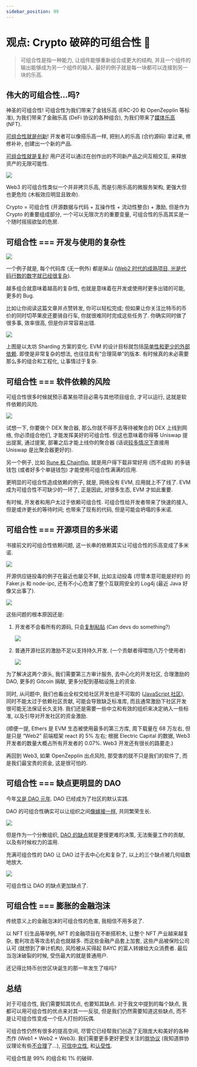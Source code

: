 ```yaml
---
sidebar_position: 99
---
```


# 观点: Crypto 破碎的可组合性 🧩

> 可组合性是指一种能力, 让组件能够重新组合成更大的结构, 并且一个组件的输出能够成为另一个组件的输入. 最好的例子就是每一块都可以连接到另一块的乐高.
>

## 伟大的可组合性...吗?

神圣的可组合性! 可组合性为我们带来了金钱乐高 (ERC-20 和 OpenZepplin 等标准), 为我们带来了金融乐高 (DeFi 协议的各种组合), 为我们带来了[媒体乐高](https://variant.mirror.xyz/T8kdtZRIgy_srXB5B06L8vBqFHYlEBcv6ae2zR6Y_eo) (NFT).

[可组合性就是创新](https://future.a16z.com/how-composability-unlocks-crypto-and-everything-else/)! 开发者可以像搭乐高一样, 把别人的乐高 (合约源码) 拿过来, 修修补补, 创建出一个新的产品.

[可组合性就是复利](https://twitter.com/cdixon/status/1448528513745760261?lang=en)! 用户还可以通过在创作出的不同新产品之间互相交互, 来释放资产的无限可能性.

![](/img/composability/legos.png)

Web3 的可组合性类似一个并非拷贝乐高, 而是引用乐高的微服务架构, 更强大但也更危险 (木板效应明显且致命).

Crypto = 可组合性 (开源数据与代码 + 互操作性 + 流动性整合) + 激励, 但是作为 Crypto 的重要组成部分, 一个可以无限次方的重要变量, 可组合性的乐高其实是一个随时摇摇欲坠的危房.

## 可组合性 === 开发与使用的复杂性

![](/img/composability/knots.jpg)

一个例子就是, 每个代码库 (无一例外) 都是屎山 ([Web2 时代的成熟项目, 光是代码行数的数字就已经很复杂](https://www.informationisbeautiful.net/visualizations/million-lines-of-code/)).

越多组合就意味着越高的复杂性, 也就是意味着在开发或使用时更多出错的可能, 更多的 Bug.

比如让你阅读这篇文章并点赞转发, 你可以轻松完成; 但如果让你关注比特币的币价的同时切苹果皮还要骑自行车, 你就很难同时完成这些任务了. 你确实同时做了很多事, 效率很高, 但是你非常容易出错.

![](/img/composability/sharding.png)

上图是以太坊 Sharding 方案的变化. EVM 的设计目标就包括[简单性和更少的外部依赖](https://eth.wiki/en/fundamentals/design-rationale). 即使是非常复杂的想法, 也往往具有“合理简单”的版本. 有时候真的未必需要那么多的组合和工程化, 让事情过于复杂.

## 可组合性 === 软件依赖的风险

可组合性很多时候就预示着某些项目必需与其他项目组合, 才可以运行, 这就是软件依赖的风险.

![](/img/composability/blocks.png)

试想一下, 你要做个 DEX 聚合器, 那么你就不得不去等待被聚合的 DEX 上线到网络, 你必须组合他们, 才能发挥美好的可组合性. 但这也意味着你得等 Uniswap 提出提案, 通过提案, 部署之后才能上线你的聚合器 (话说[较多情况下](https://mp.weixin.qq.com/s/dX9xMatzl2Np-hRIvSLrIQ)直接用 Uniswap 是比聚合器更好的).

另一个例子, 比如 [Rune 和 Chainflip](https://twitter.com/Wuhuoqiu/status/1506263655796465669), 就是用户得下载非常好用 (而不成熟) 的多链钱包 (或者好多个单链钱包) 才能使用可组合性满满的应用.

更明显的可组合性造成依赖的例子, 就是, 网络没有 EVM, 应用就上不了线了. EVM 成为可组合性不可缺少的一环了, 正是因此, 对很多生态, EVM 才如此重要.

有时候, 开发者和用户太过于依赖可组合性. 可组合性给开发者带来了快速的接入, 但是或许更长的等待时间; 也带来了现有的代码, 但是可能会坍塌的多米诺.

## 可组合性 === 开源项目的多米诺

书接前文的可组合性依赖问题, 这一长串的依赖其实让可组合性的乐高变成了多米诺.

![](/img/composability/domino.png)

开源供应链投毒的例子在最近也屡见不鲜, 比如主动投毒 (尽管本意可能是好的) 的 Faker.js 和 node-ipc, 还有不小心危害了整个互联网安全的 Log4j (最近 Java 好像又出事了).

![](/img/composability/fakerjs.png)

这些问题的根本原因还是:

1. 开发者不会看所有的源码, 只会[复制粘贴](https://twitter.com/zachobront/status/1508651180188213250?s=21&t=943scH-IadETf586uKT6BQ) (Can devs do something?)

    ![](/img/composability/code-is-law.jpeg)

2. 普通开源社区的激励不足以支持持久开发. (一个贡献者得喂饱八万个使用者)

    ![](/img/composability/1-80000.png)

为了解决这两个源头, 我们需要第三方审计服务, 去中心化的开发社区, 合理激励的 DAO, 更多的 Gitcoin 捐献, 更多分配到基础设施上的资金.

同时, 从问题中, 我们也看出全权交给社区开发也是不可取的 ([JavaScript 社区](https://www.zhihu.com/question/522144107/answer/2392355831)), 同时不能太过于依赖社区贡献, 可能会导致缺乏标准库, 而且通常激励下社区开发很可能无法保证长久支持. 我们还是需要一些中立和有效的组织来决定纳入一些标准, 以及引导对开发社区的资金激励.

(顺便一提, Ethers 是 EVM 生态被使用最多的第三方库, 周下载量在 68 万左右, 但是只是 “Web2” 前端框架 react 的 5% 左右; 根据 Electric Capital 的数据, Web3 开发者的数量大概占所有开发者的 0.07%. Web3 开发还有很长的路要走.)

再回到 Web3, 如果 OpenZepplin 出点风险, 那受害的就不只是我们的软件了, 而是我们最宝贵的资金, 这是很可怕的.

## 可组合性 === 缺点更明显的 DAO

今年[又是 DAO 元年](https://mirror.xyz/0xAeC7fC4A0C7e73028dBcf1EB9BFF6eb2d73D6F16/NNnJCOhQ06Ma6ax_JU1x4FxGSICn4Bvk23uaJW8TTJA). DAO 已经成为了社区的默认实践.

DAO 的可组合性确实可以让组织之间[像嫁接一样](https://thedaoist.mirror.xyz/8jKbVJCJgUFk5BT6RqE4UjGcWY3Qjr1ZnzVZVnvurIc), 共同繁荣生长.

![](/img/composability/grafting.png)

但是作为一个分散组织, [DAO 的缺点](https://thecontrol.co/the-slow-death-of-the-firm-1bd6cc81286b)就是更慢更难的决策, 无法衡量工作的贡献, 以及有时候权力的滥用.

充满可组合性的 DAO 让 DAO 过于去中心化和复杂了, 以上的三个缺点被几何级数地放大.

![](/img/composability/network-effects.png)

可组合性让 DAO 的缺点更加缺点了.

## 可组合性 === 膨胀的金融泡沫

传统意义上的金融泡沫的可组合性的危害, 我相信不用多说了.

以 NFT 衍生品等举例, NFT 的金融项目在不断搭积木, 让整个 NFT 产业越来越复杂, 套利攻击等攻击机会也就越多. 而这些金融产品套上加套, 这些产品被保险公司认可 (就想到了审计机构), 风险被从买得起 BAYC 的富人转嫁给大众消费者. 最后当泡沫破裂的时候, 受伤最大的就是普通用户.

还记得比特币创世区块诞生的那一年发生了啥吗?

## 总结

对于可组合性, 我们需要知其优点, 也要知其缺点. 对于我文中提到的每个缺点, 我都可以用可组合性的优点来对其一一反驳, 但是我们仍然需要知道这些缺点, 而不是让可组合性变成一个任人打扮的玩偶.

可组合性仍然有很多的提高空间, 尽管它已经帮我们创造了无限庞大和美好的各种杰作 (Web1 + Web2 + Web3). 我们需要更多更好更受关注的[胖协议](https://www.usv.com/writing/2016/08/fat-protocols/) (我知道胖协议理论有些[不合理](https://messyproblems.substack.com/p/cracks-in-the-fat-protocol-theory?s=r)了...), [可信中立性](https://nakamoto.com/credible-neutrality/), 和[认受性](https://vitalik.ca/general/2021/03/23/legitimacy.html).

可组合性是 99% 的组合和 1% 的破碎.